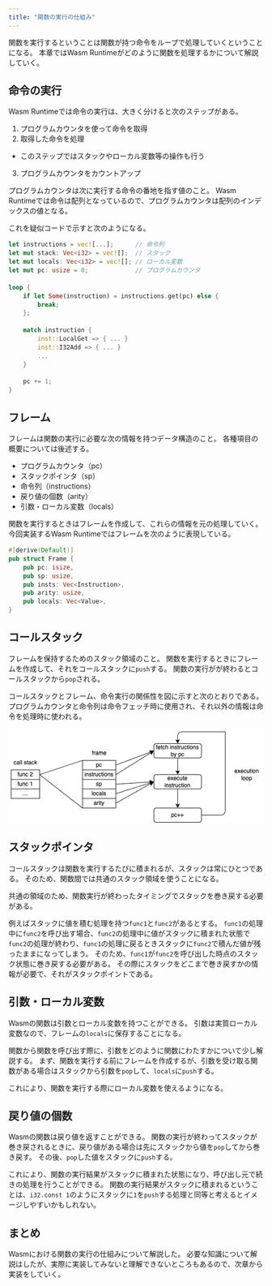 ```yaml
---
title: "関数の実行の仕組み"
---
```


関数を実行するということは関数が持つ命令をループで処理していくということになる。
本章ではWasm Runtimeがどのように関数を処理するかについて解説していく。

## 命令の実行

Wasm Runtimeでは命令の実行は、大きく分けると次のステップがある。

1. プログラムカウンタを使って命令を取得
2. 取得した命令を処理
  - このステップではスタックやローカル変数等の操作も行う
3. プログラムカウンタをカウントアップ

プログラムカウンタは次に実行する命令の番地を指す値のこと。
Wasm Runtimeでは命令は配列となっているので、プログラムカウンタは配列のインデックスの値となる。

これを疑似コードで示すと次のようになる。

```rust
let instructions = vec![...];      // 命令列
let mut stack: Vec<i32> = vec![];  // スタック
let mut locals: Vec<i32> = vec![]; // ローカル変数
let mut pc: usize = 0;             // プログラムカウンタ

loop {
    if let Some(instruction) = instructions.get(pc) else {
        break;
    };

    match instruction {
        inst::LocalGet => { ... }
        inst::I32Add => { ... }
        ...
    }

    pc += 1;
}
```

## フレーム

フレームは関数の実行に必要な次の情報を持つデータ構造のこと。
各種項目の概要については後述する。

- プログラムカウンタ（pc）
- スタックポインタ（sp）
- 命令列（instructions）
- 戻り値の個数（arity）
- 引数・ローカル変数（locals）

関数を実行するときはフレームを作成して、これらの情報を元の処理していく。
今回実装するWasm Runtimeではフレームを次のように表現している。

```rust
#[derive(Default)]
pub struct Frame {
    pub pc: isize,
    pub sp: usize,
    pub insts: Vec<Instruction>,
    pub arity: usize,
    pub locals: Vec<Value>,
}
```

## コールスタック

フレームを保持するためのスタック領域のこと。
関数を実行するときにフレームを作成して、それをコールスタックに`push`する。
関数の実行がが終わるとコールスタックから`pop`される。

コールスタックとフレーム、命令実行の関係性を図に示すと次のとおりである。
プログラムカウンタと命令列は命令フェッチ時に使用され、それ以外の情報は命令を処理時に使われる。

![](/images/about_execution.drawio.png)

## スタックポインタ

コールスタックは関数を実行するたびに積まれるが、スタックは常にひとつである。
そのため、関数間では共通のスタック領域を使うことになる。

共通の領域のため、関数実行が終わったタイミングでスタックを巻き戻する必要がある。

例えばスタックに値を積む処理を持つ`func1`と`func2`があるとする。
`func1`の処理中に`func2`を呼び出す場合、`func2`の処理中に値がスタックに積まれた状態で`func2`の処理が終わり、`func1`の処理に戻るときスタックに`func2`で積んだ値が残ったままになってしまう。
そのため、`func1`が`func2`を呼び出した時点のスタック状態に巻き戻する必要がある。
その際にスタックをどこまで巻き戻すかの情報が必要で、それがスタックポイントである。

## 引数・ローカル変数

Wasmの関数は引数とローカル変数を持つことができる。
引数は実質ローカル変数なので、フレームの`locals`に保存することになる。

関数から関数を呼び出す際に、引数をどのように関数にわたすかについて少し解説する。
まず、関数を実行する前にフレームを作成するが、引数を受け取る関数がある場合はスタックから引数を`pop`して、`locals`に`push`する。

これにより、関数を実行する際にローカル変数を使えるようになる。

## 戻り値の個数

Wasmの関数は戻り値を返すことができる。
関数の実行が終わってスタックが巻き戻されるときに、戻り値がある場合は先にスタックから値を`pop`してから巻き戻す。
その後、`pop`した値をスタックに`push`する。

これにより、関数の実行結果がスタックに積まれた状態になり、呼び出し元で続きの処理を行うことができる。
関数の実行結果がスタックに積まれるということは、`i32.const 1`のようにスタックに`1`を`push`する処理と同等と考えるとイメージしやすいかもしれない。

## まとめ
Wasmにおける関数の実行の仕組みについて解説した。
必要な知識について解説はしたが、実際に実装してみないと理解できないところもあるので、次章から実装をしていく。
